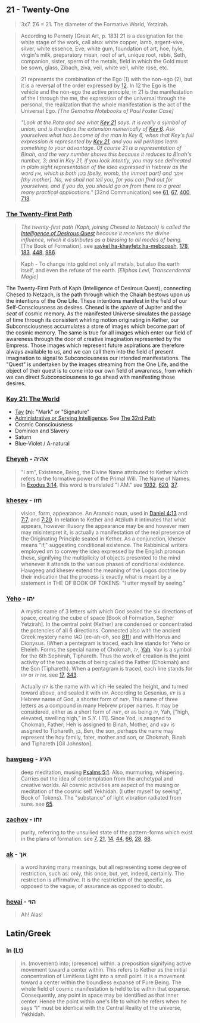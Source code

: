 ## 21 - Twenty-One
> 3x7. Σ6 = 21. The diameter of the Formative World, Yetzirah.

> According to Pernety [Great Art, p. 183] 21 is a designation for the white stage of the work, call also: white copper, lamb, argent-vive, silver, white essence, Eve, white gum, foundation of art, hoe, hyle, virgin's milk, preparatory mean, root of art, unique root, rebis, Seth, companion, sister, sperm of the metals, field in which the Gold must be sown, glass, Zibach, ziva, veil, white veil, white rose, etc.

> 21 represents the combination of the Ego (1) with the non-ego (2), but it is a reversal of the order expressed by [12](12). In 12 the Ego is the vehicle and the non-ego the active principle; in 21 is the manifestation of the I through the me, the expression of the universal through the personal, the realization that the whole manifestation is the act of the Universal Ego. *[The Gematria Notebooks of Paul Foster Case]*

> *"Look at the Rota and see what [Key 21](21) says. It is really a symbol of union, and is therefore the extension numerically of [Key 6](6). Ask yourselves what has become of the man in Key 6, when that Key's full expression is represented by [Key 21](21), and you will perhaps learn something to your advantage. Of course 21 is a representation of Binah, and the very number shows this because it reduces to Binah's number, 3; and in Key 21, if you look intently, you may see delineated in plain sight representation of the idea expressed in Hebrew as the word אין, which is both בטן [belly, womb, the inmost part] and אמך [thy mother]. No, we shall not tell you, for you can find out for yourselves, and if you do, you should go on from there to a great many practical applications."* [32nd Communication] see [61](61), [67](67), [400](400), [713](713).


### [The Twenty-First Path](/keys/K)
> *The twenty-first path (Kaph, joining Chesed to Netzach) is called the [Intelligence of Desirous Quest](/keys/ShKL.HChPTz.HMBVQSh) because it receives the divine influence, which it distributes as a blessing to all modes of being.* [The Book of Formation]. see [saykel ha-khayfetz ha-meboqash](986), [178](178), [183](183), [448](448), [986](986).

> Kaph - To change into gold not only all metals, but also the earth itself, and even the refuse of the earth. *[Eliphas Levi, Transcendental Magic]*

The Twenty-First Path of Kaph (Intelligence of Desirous Quest), connecting Chesed to Netzach, is the path through which the Chaiah bestows upon us the intentions of the One Life. These intentions manifest in the field of our Self-Consciousness as desires. Chesed is the *sphere* of Jupiter and the *seat* of cosmic memory. As the manifested Universe simulates the passage of time through its consistent whirling motion originating in Kether, our Subconsciousness accumulates a store of images which become part of the cosmic memory. The same is true for all images which enter our field of awareness through the door of creative imagination represented by the Empress. Those images which represent future aspirations are therefore always available to us, and we can call them into the field of present imagination to signal to Subconciousness our intended manifestations. The "Quest" is undertaken by the images streaming from the One Life, and the object of their quest is to come into our own field of awareness, from which we can direct Subconsciousness to go ahead with manifesting those desires.

### [Key 21: The World](/keys/Th)

- [Tav](/keys/Th) (**ת**): "Mark" or "Signature"
- [Administrative or Serving Intelligence](/keys/ShKL.NOBD). See [The 32rd Path](32)
- Cosmic Consciousness
- Dominion and Slavery
- Saturn
- Blue-Violet / A-natural

### [Eheyeh](/keys/AHIH) - אהיה
> "I am", Existence, Being, the Divine Name attributed to Kether which refers to the formative power of the Primal Will. The Name of Names. In [Exodus 3:14](http://biblehub.com/exodus/3-14.htm), this word is translated "I AM." see [1032](1032), [620](620), [37](37).

### [khesev](/keys/ChZV) - חזו
> vision, form, appearance. An Aramaic noun, used in [Daniel 4:13](http://biblehub.com/daniel/4-13.htm) and [7:7](http://biblehub.com/daniel/7-7.htm), and [7:20](http://biblehub.com/daniel/7-20.htm). In relation to Kether and Atziluth it intimates that what appears, however illusory the appearance may be and however men may misinterpret it, is actually a manifestation of the real presence of the Originating Principle seated in Kether. As a conjunction, khesev means "if," suggesting conditional existence. The Rabbinical writers employed חזו to convey the idea expressed by the English pronoun these, signifying the multiplicity of objects presented to the mind whenever it attends to the various phases of conditional existence. Hawgeeg and khesev extend the meaning of the Logos doctrine by their indication that the process is exactly what is meant by a statement in THE OF BOOK OF TOKENS: "I utter myself by seeing."

### [Yeho](/keys/IHV) - יהו
> A mystic name of 3 letters with which God sealed the six directions of space, creating the cube of space [Book of Formation, Sepher Yetzirah]. In the central point (Kether) are condensed or concentrated the potencies of all 6 directions. Connected also with the ancient Greek mystery name IAO (ee-ah-oh, see [811](811)) and with Horus and Dionysus. (When a pentegram is traced, each line stands for Yeho or Eheieh. Forms the special name of Chokmah, יה, [Yah](/keys/IH). Vav is a symbol for the 6th Sephirah, Tiphareth. Thus the work of creation is the joint activity of the two aspects of being called the Father (Chokmah) and the Son (Tiphareth). When a pentagram is traced, each line stands for יהו or אהיה. see [17](17), [343](343).

> Actually יהו is the name with which He sealed the height, and turned toward above, and sealed it with  יהו. According to Gesenius, יהו is a Hebrew name of God, a shorter form of יהוה. This name of three letters as a compound in many Hebrew proper names. It may be considered, either as a short form of יהוה, or as being יה, Yah, ["high, elevated, swelling high," in S.Y. I 11]. Since Yod, is assgned to Chokmah, Father; Heh is assigned to Binah, Mother, and vav is assgned to Tiphareth, בן, Ben, the son, perhaps the name may represent the hoy family, fater, mother and son, or Chokmah, Binah and Tiphareth [Gil Johnston].

### [hawgeeg](/keys/HGIG) - הגיג
> deep meditation, musing [Psalms 5:1](http://biblehub.com/psalms/5-1.htm). Also, murmuring, whispering. Carries out the idea of contemplation from the archetypal and creative worlds. All cosmic activities are aspect of the musing or meditation of the cosmic self Yekhidah. (I utter myself by seeing", Book of Tokens). The "substance" of light vibration radiated from suns. see [65](65).

### [zachov](/keys/ZChV) - זחו
> purity, referring to the unsullied state of the pattern-forms which exist in the plans of formation. see [7](7), [21](21), [14](14), [44](44), [66](66), [28](28), [88](88).


### [ak](/keys/AK) - אך
> a word having many meanings, but all representing some degree of restriction, such as: only, this once, but, yet, indeed, certainly. The restriction is affirmative. It is the restriction of the specific, as opposed to the vague, of assurance as opposed to doubt.

### [hevai](/keys/HVI) - הוי
> Ah! Alas!

## Latin/Greek

### In (Lt)
> in. (movement) into; (presence) within. a preposition signifying active movement toward a center within. This refers to Kether as the initial concentration of Limitless Light into a small point. It is a movement toward a center within the boundless expanse of Pure Being. The whole field of cosmic manifestation is held to be within that expanse. Consequently, any point in space may be identified as that inner center. Hence the point within one's life to which he refers when he says "I" must be identical with the Central Reality of the universe, Yekhidah.